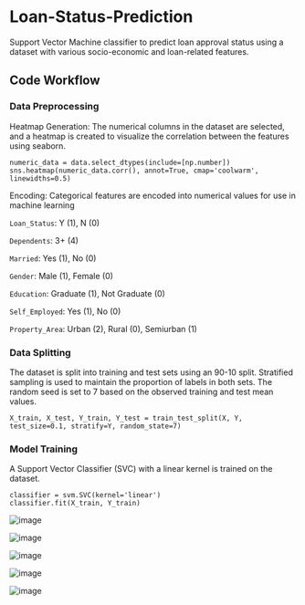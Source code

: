 # Loan-Status-Prediction

Support Vector Machine classifier to predict loan approval status using a dataset with various socio-economic and loan-related features. 

## Code Workflow

### Data Preprocessing
Heatmap Generation: The numerical columns in the dataset are selected, and a heatmap is created to visualize the correlation between the features using seaborn.
```
numeric_data = data.select_dtypes(include=[np.number])
sns.heatmap(numeric_data.corr(), annot=True, cmap='coolwarm', linewidths=0.5)
```
Encoding: Categorical features are encoded into numerical values for use in machine learning

```Loan_Status```: Y (1), N (0)

```Dependents```: 3+ (4)

```Married```: Yes (1), No (0)

```Gender```: Male (1), Female (0)

```Education```: Graduate (1), Not Graduate (0)

```Self_Employed```: Yes (1), No (0)

```Property_Area```: Urban (2), Rural (0), Semiurban (1)

### Data Splitting
The dataset is split into training and test sets using an 90-10 split. Stratified sampling is used to maintain the proportion of labels in both sets. The random seed is set to 7 based on the observed training and test mean values.

```
X_train, X_test, Y_train, Y_test = train_test_split(X, Y, test_size=0.1, stratify=Y, random_state=7)
```
### Model Training
A Support Vector Classifier (SVC) with a linear kernel is trained on the dataset.

```
classifier = svm.SVC(kernel='linear')
classifier.fit(X_train, Y_train)

```
![image](https://github.com/user-attachments/assets/49d5286e-12ce-4090-a22d-662d33761ba0)

![image](https://github.com/user-attachments/assets/5cf04f7e-5bd1-420a-b3f3-b8a7df18ec6d)

![image](https://github.com/user-attachments/assets/bc6ffe57-7ade-415a-ae49-2b28e785edc7)

![image](https://github.com/user-attachments/assets/dba90b33-a7c2-4962-85af-90bc7050d87b)

![image](https://github.com/user-attachments/assets/9bb1f8d9-2ddb-4b82-8a35-cd9990e4dd0a)
